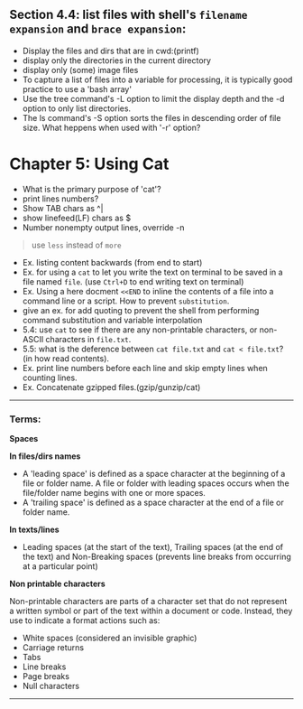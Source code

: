 ## Section 4.4: list files with shell's `filename expansion` and `brace expansion`:

- Display the files and dirs that are in cwd:(printf)
- display only the directories in the current directory
- display only (some) image files
- To capture a list of files into a variable for processing, it is typically good practice to use a 'bash array'
- Use the tree command's -L option to limit the display depth and the -d option to only list directories.
- The ls command's -S option sorts the files in descending order of file size. What heppens when used with '-r' option?

# Chapter 5: Using Cat
- What is the primary purpose of 'cat'?
- print lines numbers?
- Show TAB chars as ^|
- show linefeed(LF) chars as $
- Number nonempty output lines, override -n

> use `less` instead of `more`

- Ex. listing content backwards (from end to start)
- Ex. for using a `cat` to let you write the text on terminal to be saved in a file named `file`. (use `Ctrl+D` to end writing text on terminal)
- Ex. Using a here docment `<<END` to inline the contents of a file into a command line or a script. How to prevent `substitution`.
- give an ex. for add quoting to prevent the shell from performing command substitution and variable interpolation
- 5.4: use `cat` to see if there are any non-printable characters, or non-ASCII characters in `file.txt`.
- 5.5: what is the deference between `cat file.txt` and `cat < file.txt`? (in how read contents).
- Ex. print line numbers before each line and skip empty lines when counting lines.
- Ex. Concatenate gzipped files.(gzip/gunzip/cat)
---

### Terms:

**Spaces**

__In files/dirs names__
- A 'leading space' is defined as a space character at the beginning of a file or folder name. A file or folder with leading spaces occurs when the file/folder name begins with one or more spaces.
- A 'trailing space' is defined as a space character at the end of a file or folder name.

__In texts/lines__
- Leading spaces (at the start of the text), Trailing spaces (at the end of the text) and Non-Breaking spaces (prevents line breaks from occurring at a particular point)

**Non printable characters**

Non-printable characters are parts of a character set that do not represent a written symbol or part of the text within a document or code. Instead, they use to indicate a format actions such as:
 - White spaces (considered an invisible graphic)
 - Carriage returns
 - Tabs
 - Line breaks
 - Page breaks
 - Null characters
---
